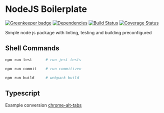 # NodeJS Boilerplate

[![Greenkeeper badge](https://badges.greenkeeper.io/iamogbz/node-js-boilerplate.svg)](https://greenkeeper.io/)
[![Dependencies](https://david-dm.org/iamogbz/node-js-boilerplate.svg)](https://github.com/iamogbz/node-js-boilerplate)
[![Build Status](https://travis-ci.org/iamogbz/node-js-boilerplate.svg?branch=master)](https://travis-ci.org/iamogbz/node-js-boilerplate)
[![Coverage Status](https://coveralls.io/repos/github/iamogbz/node-js-boilerplate/badge.svg?branch=master)](https://coveralls.io/github/iamogbz/node-js-boilerplate?branch=master)

Simple node js package with linting, testing and building preconfigured

## Shell Commands

```sh
npm run test      # run jest tests
```

```sh
npm run commit    # run commitizen
```

```sh
npm run build     # webpack build
```

## Typescript

Example conversion [chrome-alt-tabs](https://github.com/iamogbz/chrome-alt-tabs/pull/9)
